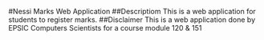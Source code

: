 #Nessi
Marks Web Application
##Descriptiom
This is a web application for students to register marks.
##Disclaimer
This is a web application done by EPSIC Computers Scientists for a course module 120 & 151